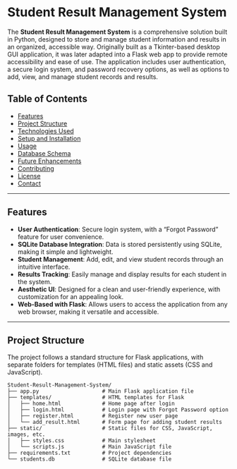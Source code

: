 # Student Result Management System

The **Student Result Management System** is a comprehensive solution built in Python, designed to store and manage student information and results in an organized, accessible way. Originally built as a Tkinter-based desktop GUI application, it was later adapted into a Flask web app to provide remote accessibility and ease of use. The application includes user authentication, a secure login system, and password recovery options, as well as options to add, view, and manage student records and results.

## Table of Contents
- [Features](#features)
- [Project Structure](#project-structure)
- [Technologies Used](#technologies-used)
- [Setup and Installation](#setup-and-installation)
- [Usage](#usage)
- [Database Schema](#database-schema)
- [Future Enhancements](#future-enhancements)
- [Contributing](#contributing)
- [License](#license)
- [Contact](#contact)

---

## Features

- **User Authentication**: Secure login system, with a “Forgot Password” feature for user convenience.
- **SQLite Database Integration**: Data is stored persistently using SQLite, making it simple and lightweight.
- **Student Management**: Add, edit, and view student records through an intuitive interface.
- **Results Tracking**: Easily manage and display results for each student in the system.
- **Aesthetic UI**: Designed for a clean and user-friendly experience, with customization for an appealing look.
- **Web-Based with Flask**: Allows users to access the application from any web browser, making it versatile and accessible.

---

## Project Structure

The project follows a standard structure for Flask applications, with separate folders for templates (HTML files) and static assets (CSS and JavaScript).

```plaintext
Student-Result-Management-System/
├── app.py                    # Main Flask application file
├── templates/                # HTML templates for Flask
│   ├── home.html             # Home page after login
│   ├── login.html            # Login page with Forgot Password option
│   ├── register.html         # Register new user page
│   └── add_result.html       # Form page for adding student results
├── static/                   # Static files for CSS, JavaScript, images, etc.
│   ├── styles.css            # Main stylesheet
│   └── scripts.js            # Main JavaScript file
├── requirements.txt          # Project dependencies
└── students.db               # SQLite database file
